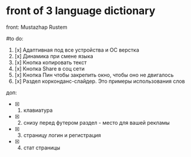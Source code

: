 # front of 3 language dictionary

front: Mustazhap Rustem 


#to do:
1. [x] Адаптивная под все устройства и ОС верстка
2. [x] Динамика при смене языка
3. [x] Кнопка копировать текст 
4. [x] Кнопка Share в соц сети
5. [x] Кнопка Пин чтобы закрепить окно, чтобы оно не двигалось
6. [x] Раздел корконданс-слайдер. Это примеры использования слов

доп:
- [x] 1. клавиатура 
- [x] 2. снизу перед футером раздел - место для вашей рекламы
- [x] 3. страницу логин и регистрация 
- [x] 4. стат страницы
